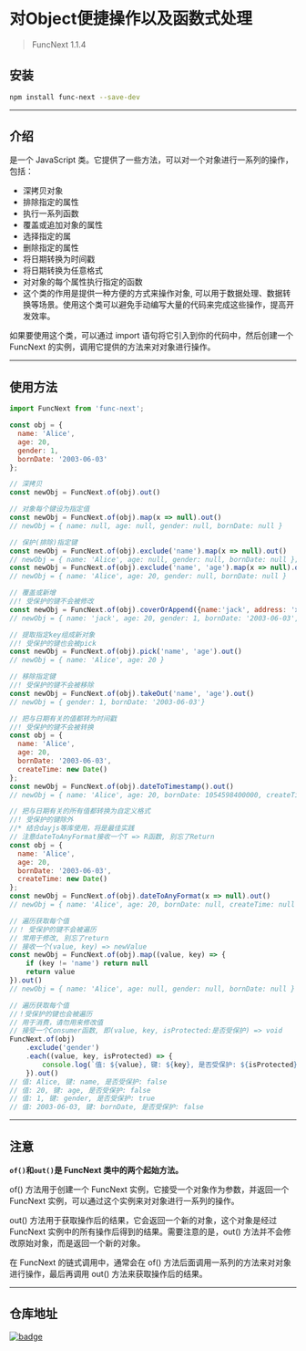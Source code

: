 # 对Object便捷操作以及函数式处理


> FuncNext 1.1.4

## 安装
```sh
npm install func-next --save-dev
```

---

## 介绍
是一个 JavaScript 类。它提供了一些方法，可以对一个对象进行一系列的操作，包括：
- 深拷贝对象
- 排除指定的属性
- 执行一系列函数
- 覆盖或追加对象的属性
- 选择指定的属
- 删除指定的属性
- 将日期转换为时间戳
- 将日期转换为任意格式
- 对对象的每个属性执行指定的函数
- 这个类的作用是提供一种方便的方式来操作对象, 可以用于数据处理、数据转换等场景。使用这个类可以避免手动编写大量的代码来完成这些操作，提高开发效率。

如果要使用这个类，可以通过 import 语句将它引入到你的代码中，然后创建一个 FuncNext 的实例，调用它提供的方法来对对象进行操作。

---

## 使用方法

```javascript
import FuncNext from 'func-next';

const obj = {
  name: 'Alice',
  age: 20,
  gender: 1,
  bornDate: '2003-06-03'
};

// 深拷贝
const newObj = FuncNext.of(obj).out()

// 对象每个键设为指定值
const newObj = FuncNext.of(obj).map(x => null).out()
// newObj = { name: null, age: null, gender: null, bornDate: null }

// 保护(排除)指定键
const newObj = FuncNext.of(obj).exclude('name').map(x => null).out()
// newObj = { name: 'Alice', age: null, gender: null, bornDate: null };
const newObj = FuncNext.of(obj).exclude('name', 'age').map(x => null).out()
// newObj = { name: 'Alice', age: 20, gender: null, bornDate: null }

// 覆盖或新增
//! 受保护的键不会被修改
const newObj = FuncNext.of(obj).coverOrAppend({name:'jack', address: 'xxx'}).out()
// newObj = { name: 'jack', age: 20, gender: 1, bornDate: '2003-06-03', address: 'xxx' }

// 提取指定key组成新对象
//! 受保护的键也会被pick
const newObj = FuncNext.of(obj).pick('name', 'age').out()
// newObj = { name: 'Alice', age: 20 }

// 移除指定键
//! 受保护的键不会被移除
const newObj = FuncNext.of(obj).takeOut('name', 'age').out()
// newObj = { gender: 1, bornDate: '2003-06-03'}

// 把与日期有关的值都转为时间戳
//! 受保护的键不会被转换
const obj = {
  name: 'Alice',
  age: 20,
  bornDate: '2003-06-03',
  createTime: new Date()
};
const newObj = FuncNext.of(obj).dateToTimestamp().out()
// newObj = { name: 'Alice', age: 20, bornDate: 1054598400000, createTime: 1686479418509 }

// 把与日期有关的所有值都转换为自定义格式
//! 受保护的键除外
//* 结合dayjs等库使用，将是最佳实践
// 注意dateToAnyFormat接收一个T => R函数, 别忘了Return
const obj = {
  name: 'Alice',
  age: 20,
  bornDate: '2003-06-03',
  createTime: new Date()
};
const newObj = FuncNext.of(obj).dateToAnyFormat(x => null).out()
// newObj = { name: 'Alice', age: 20, bornDate: null, createTime: null }

// 遍历获取每个值
//！ 受保护的键不会被遍历
// 常用于修改, 别忘了return
// 接收一个(value, key) => newValue
const newObj = FuncNext.of(obj).map((value, key) => {
    if (key != 'name') return null
    return value
}).out()
// newObj = { name: 'Alice', age: null, gender: null, bornDate: null }

// 遍历获取每个值
//！受保护的键也会被遍历
// 用于消费，请勿用来修改值
// 接受一个Consumer函数, 即(value, key, isProtected:是否受保护) => void
FuncNext.of(obj)
    .exclude('gender')
    .each((value, key, isProtected) => {
        console.log(`值: ${value}, 键: ${key}, 是否受保护: ${isProtected}`)
    }).out()
// 值: Alice, 键: name, 是否受保护: false
// 值: 20, 键: age, 是否受保护: false
// 值: 1, 键: gender, 是否受保护: true
// 值: 2003-06-03, 键: bornDate, 是否受保护: false
```

---

## 注意

**`of()`和`out()`是 FuncNext 类中的两个起始方法。**

of() 方法用于创建一个 FuncNext 实例，它接受一个对象作为参数，并返回一个 FuncNext 实例，可以通过这个实例来对对象进行一系列的操作。

out() 方法用于获取操作后的结果，它会返回一个新的对象，这个对象是经过 FuncNext 实例中的所有操作后得到的结果。需要注意的是，out() 方法并不会修改原始对象，而是返回一个新的对象。

在 FuncNext 的链式调用中，通常会在 of() 方法后面调用一系列的方法来对对象进行操作，最后再调用 out() 方法来获取操作后的结果。

---

## 仓库地址
[![badge](https://img.shields.io/badge/github-FuncNext-%23036aa4)](https://github.com/bent2685/func-next)
